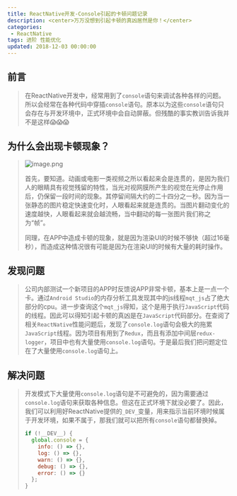 ```yaml
---
title: ReactNative开发-Console引起的卡顿问题记录
description: <center>万万没想到引起卡顿的真凶居然是你！</center>
categories:
 - ReactNative
tags: 进阶 性能优化
updated: 2018-12-03 00:00:00
---
```


## 前言

> 在ReactNative开发中，经常用到了`console`语句来调试各种各样的问题。所以会经常在各种代码中穿插`console`语句。原本以为这些`console`语句只会存在与开发环境中，正式环境中会自动屏蔽。但残酷的事实教训告诉我并不是这样😱😱😱
>
> 

## 为什么会出现卡顿现象？

> ![image.png](https://upload-images.jianshu.io/upload_images/8154981-5daa84c48ae13692.png?imageMogr2/auto-orient/strip%7CimageView2/2/w/1240)
>
> 首先，要知道。动画或电影一类视频之所以看起来会是连贯的，是因为我们人的眼睛具有视觉残留的特性，当光对视网膜所产生的视觉在光停止作用后，仍保留一段时间的现象。其停留间隔大约的二十四分之一秒。因为当一张静态的图片稳定快速变化时，人眼看起来就是连贯的。当图片翻动变化的速度越快，人眼看起来就会越流畅，当中翻动的每一张图片我们称之为“帧”。
>
> 同理，在APP中造成卡顿的现象，就是因为渲染UI的时候不够快（超过16毫秒），而造成这种情况很有可能是因为在渲染UI的时候有大量的耗时操作。

## 发现问题

> 公司内部测试一个新项目的APP时反馈说APP非常卡顿，基本上是一点一个卡。通过`Android Studio`的内存分析工具发现其中的js线程`mqt_js`占了绝大部分的cpu。进一步查询这个`mqt_js`得知，这个是用于执行`JavaScript`代码的线程。因此可以得知引起卡顿的真凶是在`JavaScript`代码部分。在查阅了相关`ReactNative`性能问题后，发现了`console.log`语句会极大的拖累`JavaScript`线程。因为项目有用到了`Redux`，而且有添加中间层`redux-logger`，项目中也有大量使用`console.log`语句。于是最后我们把问题定位在了大量使用`console.log`语句上。

## 解决问题

> 开发模式下大量使用`console.log`语句是不可避免的，因为需要通过`console.log`语句来获取各种信息。但这在正式环境下就没必要了。因此，我们可以利用好ReactNative提供的`_DEV_`变量，用来指示当前环境时候属于开发环境，如果不属于，那我们就可以把所有`console`语句都替换掉。
>
> ```jsx
> if (!__DEV__) {
>   global.console = {
>     info: () => {},
>     log: () => {},
>     warn: () => {},
>     debug: () => {},
>     error: () => {}
>   };
> }
> ```
